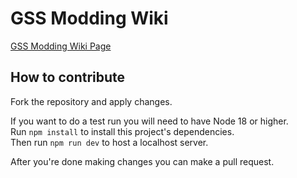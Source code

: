 # GSS Modding Wiki
[GSS Modding Wiki Page](https://nieboczek.github.io/gss-modding-wiki)
## How to contribute
Fork the repository and apply changes.

If you want to do a test run you will need to have Node 18 or higher.  
Run `npm install` to install this project's dependencies.  
Then run `npm run dev` to host a localhost server.

After you're done making changes you can make a pull request.

